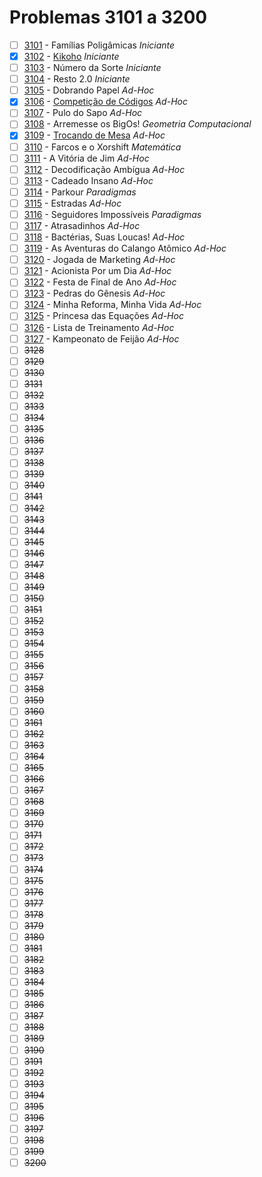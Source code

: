# Problemas 3101 a 3200

  - [ ] [3101](https://www.urionlinejudge.com.br/judge/pt/problems/view/3101) - Famílias Poligâmicas *Iniciante*
  - [x] [3102](https://www.urionlinejudge.com.br/judge/pt/problems/view/3102) - [Kikoho](https://github.com/potigol/URI-Potigol/blob/master/src/3101-3200/3102.poti) *Iniciante*
  - [ ] [3103](https://www.urionlinejudge.com.br/judge/pt/problems/view/3103) - Número da Sorte *Iniciante*
  - [ ] [3104](https://www.urionlinejudge.com.br/judge/pt/problems/view/3104) - Resto 2.0 *Iniciante*
  - [ ] [3105](https://www.urionlinejudge.com.br/judge/pt/problems/view/3105) - Dobrando Papel *Ad-Hoc*
  - [x] [3106](https://www.urionlinejudge.com.br/judge/pt/problems/view/3106) - [Competição de Códigos](https://github.com/potigol/URI-Potigol/blob/master/src/3101-3200/3106.poti) *Ad-Hoc*
  - [ ] [3107](https://www.urionlinejudge.com.br/judge/pt/problems/view/3107) - Pulo do Sapo *Ad-Hoc*
  - [ ] [3108](https://www.urionlinejudge.com.br/judge/pt/problems/view/3108) - Arremesse os BigOs! *Geometria Computacional*
  - [x] [3109](https://www.urionlinejudge.com.br/judge/pt/problems/view/3109) - [Trocando de Mesa](https://github.com/potigol/URI-Potigol/blob/master/src/3101-3200/3109.poti) *Ad-Hoc*
  - [ ] [3110](https://www.urionlinejudge.com.br/judge/pt/problems/view/3110) - Farcos e o Xorshift *Matemática*
  - [ ] [3111](https://www.urionlinejudge.com.br/judge/pt/problems/view/3111) - A Vitória de Jim *Ad-Hoc*
  - [ ] [3112](https://www.urionlinejudge.com.br/judge/pt/problems/view/3112) - Decodificação Ambígua *Ad-Hoc*
  - [ ] [3113](https://www.urionlinejudge.com.br/judge/pt/problems/view/3113) - Cadeado Insano *Ad-Hoc*
  - [ ] [3114](https://www.urionlinejudge.com.br/judge/pt/problems/view/3114) - Parkour *Paradigmas*
  - [ ] [3115](https://www.urionlinejudge.com.br/judge/pt/problems/view/3115) - Estradas *Ad-Hoc*
  - [ ] [3116](https://www.urionlinejudge.com.br/judge/pt/problems/view/3116) - Seguidores Impossíveis *Paradigmas*
  - [ ] [3117](https://www.urionlinejudge.com.br/judge/pt/problems/view/3117) - Atrasadinhos *Ad-Hoc*
  - [ ] [3118](https://www.urionlinejudge.com.br/judge/pt/problems/view/3118) - Bactérias, Suas Loucas! *Ad-Hoc*
  - [ ] [3119](https://www.urionlinejudge.com.br/judge/pt/problems/view/3119) - As Aventuras do Calango Atômico *Ad-Hoc*
  - [ ] [3120](https://www.urionlinejudge.com.br/judge/pt/problems/view/3120) - Jogada de Marketing *Ad-Hoc*
  - [ ] [3121](https://www.urionlinejudge.com.br/judge/pt/problems/view/3121) - Acionista Por um Dia *Ad-Hoc*
  - [ ] [3122](https://www.urionlinejudge.com.br/judge/pt/problems/view/3122) - Festa de Final de Ano *Ad-Hoc*
  - [ ] [3123](https://www.urionlinejudge.com.br/judge/pt/problems/view/3123) - Pedras do Gênesis *Ad-Hoc*
  - [ ] [3124](https://www.urionlinejudge.com.br/judge/pt/problems/view/3124) - Minha Reforma, Minha Vida *Ad-Hoc*
  - [ ] [3125](https://www.urionlinejudge.com.br/judge/pt/problems/view/3125) - Princesa das Equações *Ad-Hoc*
  - [ ] [3126](https://www.urionlinejudge.com.br/judge/pt/problems/view/3126) - Lista de Treinamento *Ad-Hoc*
  - [ ] [3127](https://www.urionlinejudge.com.br/judge/pt/problems/view/3127) - Kampeonato de Feijão *Ad-Hoc*
  - [ ] ~~3128~~
  - [ ] ~~3129~~
  - [ ] ~~3130~~
  - [ ] ~~3131~~
  - [ ] ~~3132~~
  - [ ] ~~3133~~
  - [ ] ~~3134~~
  - [ ] ~~3135~~
  - [ ] ~~3136~~
  - [ ] ~~3137~~
  - [ ] ~~3138~~
  - [ ] ~~3139~~
  - [ ] ~~3140~~
  - [ ] ~~3141~~
  - [ ] ~~3142~~
  - [ ] ~~3143~~
  - [ ] ~~3144~~
  - [ ] ~~3145~~
  - [ ] ~~3146~~
  - [ ] ~~3147~~
  - [ ] ~~3148~~
  - [ ] ~~3149~~
  - [ ] ~~3150~~
  - [ ] ~~3151~~
  - [ ] ~~3152~~
  - [ ] ~~3153~~
  - [ ] ~~3154~~
  - [ ] ~~3155~~
  - [ ] ~~3156~~
  - [ ] ~~3157~~
  - [ ] ~~3158~~
  - [ ] ~~3159~~
  - [ ] ~~3160~~
  - [ ] ~~3161~~
  - [ ] ~~3162~~
  - [ ] ~~3163~~
  - [ ] ~~3164~~
  - [ ] ~~3165~~
  - [ ] ~~3166~~
  - [ ] ~~3167~~
  - [ ] ~~3168~~
  - [ ] ~~3169~~
  - [ ] ~~3170~~
  - [ ] ~~3171~~
  - [ ] ~~3172~~
  - [ ] ~~3173~~
  - [ ] ~~3174~~
  - [ ] ~~3175~~
  - [ ] ~~3176~~
  - [ ] ~~3177~~
  - [ ] ~~3178~~
  - [ ] ~~3179~~
  - [ ] ~~3180~~
  - [ ] ~~3181~~
  - [ ] ~~3182~~
  - [ ] ~~3183~~
  - [ ] ~~3184~~
  - [ ] ~~3185~~
  - [ ] ~~3186~~
  - [ ] ~~3187~~
  - [ ] ~~3188~~
  - [ ] ~~3189~~
  - [ ] ~~3190~~
  - [ ] ~~3191~~
  - [ ] ~~3192~~
  - [ ] ~~3193~~
  - [ ] ~~3194~~
  - [ ] ~~3195~~
  - [ ] ~~3196~~
  - [ ] ~~3197~~
  - [ ] ~~3198~~
  - [ ] ~~3199~~
  - [ ] ~~3200~~